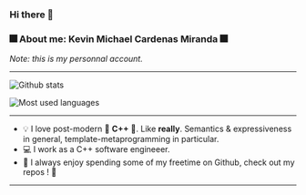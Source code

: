 ### Hi there 👋

### :fireworks: About me: Kevin Michael Cardenas Miranda :fireworks:

_Note: this is my personnal account._

---

![Github stats](https://github-readme-stats-sigma-five.vercel.app/api?username=kevin-mcm&show_icons=true&theme=tokyonight&count_private=true)

![Most used languages](https://github-readme-stats-sigma-five.vercel.app/api/top-langs/?username=kevin-mcm&layout=compact&theme=tokyonight&count_private=true)


---

- :bulb: I love post-modern :star2: **C++** :star2:. Like **really**. Semantics & expressiveness in general, template-metaprogramming in particular.
- :computer: I work as a C++ software engineeer.
- :stars: I always enjoy spending some of my freetime on Github, check out my repos ! :sparkling_heart:

---
